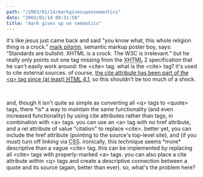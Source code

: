 ```yaml
---
path: "/2003/01/14/markgivesuponsemantics" 
date: "2003/01/14 09:31:58" 
title: "mark gives up on semantics" 
---
```

<p>it's like jesus just came back and said "you know what, this whole religion thing is a crock." <a href="http://diveintomark.org/archives/2003/01/13.html#semantic_obsolescence">mark pilgrim</a>, semantic markup poster boy, says: <q>Standards are bullshit. XHTML is a crock. The W3C is irrelevant.</q> but he really only points out one tag missing from the <abbr title="Extensible Hypertext Markup Language">XHTML</abbr> 2 specification that he can't easily work around: the &lt;cite&gt; tag. what is the &lt;cite&gt; tag? it's used to cite external sources. of course, <a href="http://www.w3.org/TR/1999/REC-html401-19991224/struct/text.html#h-9.2.2">the cite attribute has been part of the &lt;q&gt; tag since (at least) <abbr title="Hypertext Markup Language">HTML</abbr> 4.1</a>, so this shouldn't be too much of a shock.</p><br><p>and, though it isn't quite as simple as converting all &lt;q&gt; tags to &lt;quote&gt; tags, there *is* a way to maintain the same functionality (and even increased functionality) by using cite attributes rather than tags, in combination with &lt;a&gt; tags. you can use an &lt;a&gt; tag with no href attribute, and a rel attribute of value "citation" to replace &lt;cite&gt;. better yet, you can include the href attribute (pointing to the source's top-level site), and (if you must) turn off linking via <abbr title="Cascading Style Sheets">CSS</abbr>. ironically, this technique seems *more* descriptive than a vague &lt;cite&gt; tag. this can be implemented by replacing all &lt;cite&gt; tags with properly-marked &lt;a&gt; tags. you can also place a cite attribute within &lt;q&gt; tags and create a descriptive connection between a quote and its source (again, better than ever). so, what's the problem here?</p>